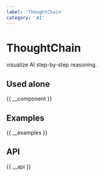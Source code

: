 ```yaml
---
label: 'ThoughtChain'
category: 'AI'
---
```


# ThoughtChain

visualize AI step-by-step reasoning.

## Used alone

{{ __component }}

## Examples

{{ __examples }}

## API

{{ __api }}
